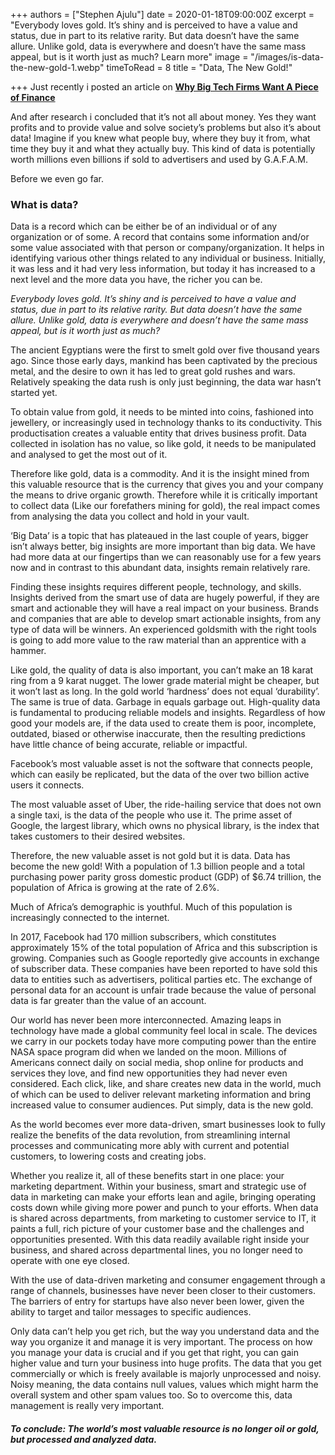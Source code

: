 +++
authors = ["Stephen Ajulu"]
date = 2020-01-18T09:00:00Z
excerpt = "Everybody loves gold. It’s shiny and is perceived to have a value and status, due in part to its relative rarity. But data doesn’t have the same allure. Unlike gold, data is everywhere and doesn’t have the same mass appeal, but is it worth just as much? Learn more"
image = "/images/is-data-the-new-gold-1.webp"
timeToRead = 8
title = "Data, The New Gold!"

+++
Just recently i posted an article on [**Why Big Tech Firms Want A Piece of Finance**](https://ajulusthoughts.wordpress.com/2020/01/17/why-big-tech-firms-want-a-piece-of-finance/)

And after research i concluded that it’s not all about money. Yes they want profits and to provide value and solve society’s problems but also it’s about data! Imagine if you knew what people buy, where they buy it from, what time they buy it and what they actually buy. This kind of data is potentially worth millions even billions if sold to advertisers and used by G.A.F.A.M.

Before we even go far.

### What is data?

Data is a record which can be either be of an individual or of any organization or of some. A record that contains some information and/or some value associated with that person or company/organization. It helps in identifying various other things related to any individual or business. Initially, it was less and it had very less information, but today it has increased to a next level and the more data you have, the richer you can be.

_Everybody loves gold. It’s shiny and is perceived to have a value and status, due in part to its relative rarity. But data doesn’t have the same allure. Unlike gold, data is everywhere and doesn’t have the same mass appeal, but is it worth just as much?_

The ancient Egyptians were the first to smelt gold over five thousand years ago. Since those early days, mankind has been captivated by the precious metal, and the desire to own it has led to great gold rushes and wars. Relatively speaking the data rush is only just beginning, the data war hasn’t started yet.

To obtain value from gold, it needs to be minted into coins, fashioned into jewellery, or increasingly used in technology thanks to its conductivity. This productisation creates a valuable entity that drives business profit. Data collected in isolation has no value, so like gold, it needs to be manipulated and analysed to get the most out of it.

Therefore like gold, data is a commodity. And it is the insight mined from this valuable resource that is the currency that gives you and your company the means to drive organic growth. Therefore while it is critically important to collect data (Like our forefathers mining for gold), the real impact comes from analysing the data you collect and hold in your vault.

‘Big Data’ is a topic that has plateaued in the last couple of years, bigger isn’t always better, big insights are more important than big data. We have had more data at our fingertips than we can reasonably use for a few years now and in contrast to this abundant data, insights remain relatively rare.

Finding these insights requires different people, technology, and skills. Insights derived from the smart use of data are hugely powerful, if they are smart and actionable they will have a real impact on your business. Brands and companies that are able to develop smart actionable insights, from any type of data will be winners. An experienced goldsmith with the right tools is going to add more value to the raw material than an apprentice with a hammer.

Like gold, the quality of data is also important, you can’t make an 18 karat ring from a 9 karat nugget. The lower grade material might be cheaper, but it won’t last as long. In the gold world ‘hardness’ does not equal ‘durability’. The same is true of data. Garbage in equals garbage out. High-quality data is fundamental to producing reliable models and insights. Regardless of how good your models are, if the data used to create them is poor, incomplete, outdated, biased or otherwise inaccurate, then the resulting predictions have little chance of being accurate, reliable or impactful.

Facebook’s most valuable asset is not the software that connects people, which can easily be replicated, but the data of the over two billion active users it connects.

The most valuable asset of Uber, the ride-hailing service that does not own a single taxi, is the data of the people who use it. The prime asset of Google, the largest library, which owns no physical library, is the index that takes customers to their desired websites.

Therefore, the new valuable asset is not gold but it is data. Data has become the new gold! With a population of 1.3 billion people and a total purchasing power parity gross domestic product (GDP) of $6.74 trillion, the population of Africa is growing at the rate of 2.6%.

Much of Africa’s demographic is youthful. Much of this population is increasingly connected to the internet.

In 2017, Facebook had 170 million subscribers, which constitutes approximately 15% of the total population of Africa and this subscription is growing. Companies such as Google reportedly give accounts in exchange of subscriber data. These companies have been reported to have sold this data to entities such as advertisers, political parties etc. The exchange of personal data for an account is unfair trade because the value of personal data is far greater than the value of an account.

Our world has never been more interconnected. Amazing leaps in technology have made a global community feel local in scale. The devices we carry in our pockets today have more computing power than the entire NASA space program did when we landed on the moon. Millions of Americans connect daily on social media, shop online for products and services they love, and find new opportunities they had never even considered. Each click, like, and share creates new data in the world, much of which can be used to deliver relevant marketing information and bring increased value to consumer audiences. Put simply, data is the new gold.

As the world becomes ever more data-driven, smart businesses look to fully realize the benefits of the data revolution, from streamlining internal processes and communicating more ably with current and potential customers, to lowering costs and creating jobs.

Whether you realize it, all of these benefits start in one place: your marketing department. Within your business, smart and strategic use of data in marketing can make your efforts lean and agile, bringing operating costs down while giving more power and punch to your efforts. When data is shared across departments, from marketing to customer service to IT, it paints a full, rich picture of your customer base and the challenges and opportunities presented. With this data readily available right inside your business, and shared across departmental lines, you no longer need to operate with one eye closed.

With the use of data-driven marketing and consumer engagement through a range of channels, businesses have never been closer to their customers. The barriers of entry for startups have also never been lower, given the ability to target and tailor messages to specific audiences.

Only data can’t help you get rich, but the way you understand data and the way you organize it and manage it is very important. The process on how you manage your data is crucial and if you get that right, you can gain higher value and turn your business into huge profits. The data that you get commercially or which is freely available is majorly unprocessed and noisy. Noisy meaning, the data contains null values, values which might harm the overall system and other spam values too. So to overcome this, data management is really very important.

##### _To conclude: The world’s most valuable resource is no longer oil or gold, but processed and analyzed data._
